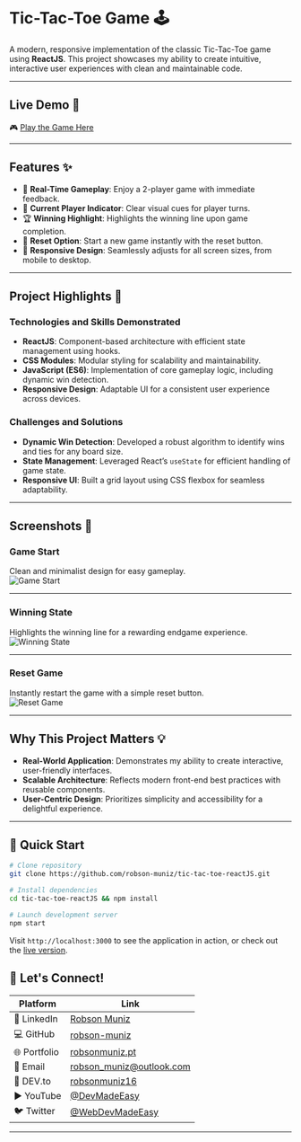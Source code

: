 # **Tic-Tac-Toe Game** 🕹️  
A modern, responsive implementation of the classic Tic-Tac-Toe game using **ReactJS**. This project showcases my ability to create intuitive, interactive user experiences with clean and maintainable code.  

---

## **Live Demo** 🚀  
🎮 [Play the Game Here](https://cheerful-empanada-bb1fe5.netlify.app)

---

## **Features** ✨  
- 🎲 **Real-Time Gameplay**: Enjoy a 2-player game with immediate feedback.  
- 🎯 **Current Player Indicator**: Clear visual cues for player turns.  
- 🏆 **Winning Highlight**: Highlights the winning line upon game completion.  
- 🔄 **Reset Option**: Start a new game instantly with the reset button.  
- 📱 **Responsive Design**: Seamlessly adjusts for all screen sizes, from mobile to desktop.

---

## **Project Highlights** 🌟  
### **Technologies and Skills Demonstrated**  
- **ReactJS**: Component-based architecture with efficient state management using hooks.  
- **CSS Modules**: Modular styling for scalability and maintainability.  
- **JavaScript (ES6)**: Implementation of core gameplay logic, including dynamic win detection.  
- **Responsive Design**: Adaptable UI for a consistent user experience across devices.  

### **Challenges and Solutions**  
- **Dynamic Win Detection**: Developed a robust algorithm to identify wins and ties for any board size.  
- **State Management**: Leveraged React’s `useState` for efficient handling of game state.  
- **Responsive UI**: Built a grid layout using CSS flexbox for seamless adaptability.  

---

## **Screenshots** 📸  

### **Game Start**  
Clean and minimalist design for easy gameplay.  
![Game Start](https://github.com/user-attachments/assets/af6d2fba-8440-41a4-9902-4fb28d64a5df)

---

### **Winning State**  
Highlights the winning line for a rewarding endgame experience.  
![Winning State](https://github.com/user-attachments/assets/fe99d3eb-473e-4c2b-ac08-86cc613a897d)

---

### **Reset Game**  
Instantly restart the game with a simple reset button.  
![Reset Game](https://github.com/user-attachments/assets/a4421a69-3a89-4bd6-92d0-59873d9b1e45)

---

## **Why This Project Matters** 💡  
- **Real-World Application**: Demonstrates my ability to create interactive, user-friendly interfaces.  
- **Scalable Architecture**: Reflects modern front-end best practices with reusable components.  
- **User-Centric Design**: Prioritizes simplicity and accessibility for a delightful experience.

---

## 🔧 Quick Start

```bash
# Clone repository
git clone https://github.com/robson-muniz/tic-tac-toe-reactJS.git

# Install dependencies
cd tic-tac-toe-reactJS && npm install

# Launch development server
npm start
```

Visit `http://localhost:3000` to see the application in action, or check out the [live version](https://www.robsonmuniz.pt).

## 🤝 Let's Connect!

| Platform | Link |
|----------|------|
| 💼 LinkedIn | [Robson Muniz](https://www.linkedin.com/in/robson-muniz/) |
| 💻 GitHub | [robson-muniz](https://github.com/robson-muniz/) |
| 🌐 Portfolio | [robsonmuniz.pt](https://www.robsonmuniz.pt) |
| 📧 Email | [robson_muniz@outlook.com](mailto:robson_muniz@outlook.com) |
| 📝 DEV.to | [robsonmuniz16](https://dev.to/robsonmuniz16) |
| ▶️ YouTube | [@DevMadeEasy](https://www.youtube.com/@DevMadeEasy) |
| 🐦 Twitter | [@WebDevMadeEasy](https://x.com/WebDevMadeEasy) |

---
